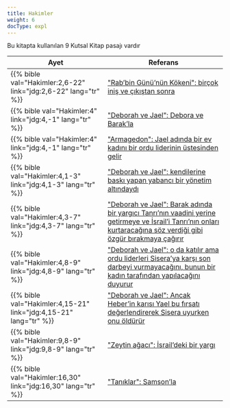 ```yaml
---
title: Hakimler
weight: 6
docType: expl
---
```


Bu kitapta kullanılan 9 Kutsal Kitap pasajı vardır

| Ayet | Referans |
|-------|-----------|
| {{% bible val="Hakimler:2,6-22" link="jdg:2,6-22" lang="tr" %}} | ["Rab’bin Günü’nün Kökeni": birçok iniş ve çıkıştan sonra ](../exampleSite/content/expl/../expl/background/israel/the-day-of-the-lord#45df) |
| {{% bible val="Hakimler:4" link="jdg:4,-1" lang="tr" %}} | ["Deborah ve Jael": Debora ve Barak’la](../exampleSite/content/expl/../expl/content/bowls/the-key-to-armageddon#8338) |
| {{% bible val="Hakimler:4" link="jdg:4,-1" lang="tr" %}} | ["Armagedon": Jael adında bir ev kadını bir ordu liderinin üstesinden gelir](../exampleSite/content/expl/../quick/content/bowls#None) |
| {{% bible val="Hakimler:4,1-3" link="jdg:4,1-3" lang="tr" %}} | ["Deborah ve Jael": kendilerine baskı yapan yabancı bir yönetim altındaydı](../exampleSite/content/expl/../expl/content/bowls/the-key-to-armageddon#8338) |
| {{% bible val="Hakimler:4,3-7" link="jdg:4,3-7" lang="tr" %}} | ["Deborah ve Jael": Barak adında bir yargıcı Tanrı’nın vaadini yerine getirmeye ve İsrail’i Tanrı’nın onları kurtaracağına söz verdiği gibi özgür bırakmaya çağırır](../exampleSite/content/expl/../expl/content/bowls/the-key-to-armageddon#8338) |
| {{% bible val="Hakimler:4,8-9" link="jdg:4,8-9" lang="tr" %}} | ["Deborah ve Jael": o da katılır ama ordu liderleri Sisera’ya karşı son darbeyi vurmayacağını, bunun bir kadın tarafından yapılacağını duyurur](../exampleSite/content/expl/../expl/content/bowls/the-key-to-armageddon#8338) |
| {{% bible val="Hakimler:4,15-21" link="jdg:4,15-21" lang="tr" %}} | ["Deborah ve Jael": Ancak Heber’in karısı Yael bu fırsatı değerlendirerek Sisera uyurken onu öldürür](../exampleSite/content/expl/../expl/content/bowls/the-key-to-armageddon#8338) |
| {{% bible val="Hakimler:9,8-9" link="jdg:9,8-9" lang="tr" %}} | ["Zeytin ağacı": İsrail’deki bir yargı](../exampleSite/content/expl/../expl/background/israel/the-church-is-part-of-israel#5ef1) |
| {{% bible val="Hakimler:16,30" link="jdg:16,30" lang="tr" %}} | ["Tanıklar": Samson’la](../exampleSite/content/expl/../appl/content/witnesses/the-force-that-changes-the-world#2470) |

